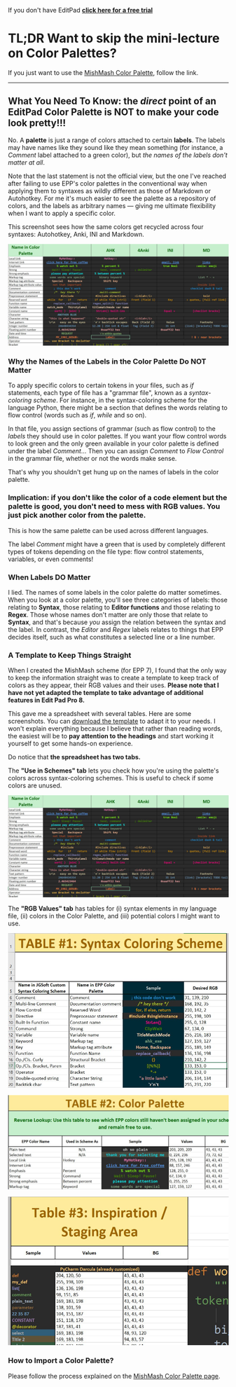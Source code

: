 If you don't have EditPad **[click here for a free trial](http://yu8.us/eppdemo)**

TL;DR Want to skip the mini-lecture on Color Palettes?
==


If you just want to use the [MishMash Color Palette](./MishMash), follow the link.

 ---


## What You Need To Know: the _direct_ point of an EditPad Color Palette is NOT to make your code look pretty!!!

No. A **palette** is just a range of colors attached to certain **labels**. The labels may have names like they sound like they mean something (for instance, a _Comment_ label attached to a green color), but _the names of the labels don't matter at all_. 

Note that the last statement is not the official view, but the one I've reached after failing to use EPP's color palettes in the conventional way when applying them to syntaxes as wildly different as those of Markdown or Autohotkey. For me it's much easier to see the palette as a repository of colors, and the labels as arbitrary names — giving me ultimate flexibility when I want to apply a specific color.

This screenshot sees how the same colors get recycled across four syntaxes: Autohotkey, Anki, INI and Markdown.


![use-in-schemes](https://github.com/boolbag/EditPad-Goodies/blob/master/Making%20Text%20Pretty%20-%20Syntax%20Coloring%20and%20Color%20Palettes/Color%20Palettes/img/template-use-in-schemes.jpg)



### Why the Names of the Labels in the Color Palette Do NOT Matter

To apply specific colors to certain tokens in your files, such as _if_ statements, each type of file has a "grammar file", known as a _syntax-coloring scheme_. For instance, in the syntax-coloring scheme for the language Python, there might be a section that defines the words relating to flow control (words such as _if_, _while_ and so on).

In that file, you assign sections of grammar (such as flow control) to the _labels_ they should use in color palettes. If you want your flow control words to look green and the only green available in your color palette is defined under the label _Comment_… Then you can assign _Comment_ to _Flow Control_ in the grammar file, whether or not the words make sense.

That's why you shouldn't get hung up on the names of labels in the color palette.  

 
### Implication: if you don't like the color of a code element but the palette is good, you don't need to mess with RGB values. You just pick another color from the palette.

This is how the same palette can be used across different languages. 

The label _Comment_ might have a green that is used by completely different types of tokens depending on the file type: flow control statements, variables, or even comments!


### When Labels DO Matter

I lied. The names of some labels in the color palette do matter sometimes. When you look at a color palette, you'll see three categories of labels: those relating to **Syntax**, those relating to **Editor functions** and those relating to **Regex**. Those whose names don't matter are only those that relate to **Syntax**, and that's because _you_ assign the relation between the syntax and the label. In contrast, the _Editor_ and _Regex_ labels relates to things that EPP decides itself, such as what constitutes a selected line or a line number. 


### A Template to Keep Things Straight

When I created the MishMash scheme (for EPP 7), I found that the only way to keep the information straight was to create a template to keep track of colors as they appear, their RGB values and their uses. **Please note that I have not yet adapted the template to take advantage of additional features in Edit Pad Pro 8.**

This gave me a spreadsheet with several tables. Here are some screenshots. You can [download the template](https://github.com/boolbag/EditPad-Goodies/blob/master/Making%20Text%20Pretty%20-%20Syntax%20Coloring%20and%20Color%20Palettes/Color%20Palettes/MishMash-EPP-Worksheet.xlsx) to adapt it to your needs. I won't explain everything because I believe that rather than reading words, the easiest will be to **pay attention to the headings** and start working it yourself to get some hands-on experience. 

Do notice that **the spreadsheet has two tabs.**

The **"Use in Schemes" tab** lets you check how you're using the palette's colors across syntax-coloring schemes. This is useful to check if some colors are unused.

![use-in-schemes](https://github.com/boolbag/EditPad-Goodies/blob/master/Making%20Text%20Pretty%20-%20Syntax%20Coloring%20and%20Color%20Palettes/Color%20Palettes/img/template-use-in-schemes.jpg)

The **"RGB Values" tab** has tables for (i) syntax elements in my language file, (ii) colors in the Color Palette, and (iii) potential colors I might want to use. 

![screen1](https://github.com/boolbag/EditPad-Goodies/blob/master/Making%20Text%20Pretty%20-%20Syntax%20Coloring%20and%20Color%20Palettes/Color%20Palettes/img/template-table1.jpg)

![screen2](https://github.com/boolbag/EditPad-Goodies/blob/master/Making%20Text%20Pretty%20-%20Syntax%20Coloring%20and%20Color%20Palettes/Color%20Palettes/img/template-table2.jpg)

![screen3](https://github.com/boolbag/EditPad-Goodies/blob/master/Making%20Text%20Pretty%20-%20Syntax%20Coloring%20and%20Color%20Palettes/Color%20Palettes/img/template-table3.jpg)




### How to Import a Color Palette?

Please follow the process explained on the [MishMash Color Palette page](./MishMash). 




